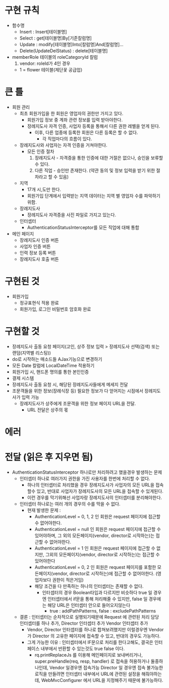 # 구현 규칙
  - 함수명
    - Insert : Insert[테이블명]
    - Select : get[테이블명]By[기준칼럼명]
    - Update : modify[테이블명]Into[칼럼명]And[칼럼명]...
    - Delete(UpdateDelStatus) : delete[테이블명]
  - memberRole 테이블의 roleCategoryId 칼럼
    1) vendor: roleId가 4인 경우
      - 1 = flower 테이블(제단꽃 공급업)
# 큰 틀
- 회원 관리
  - 최초 회원가입을 한 회원은 영업자의 권한만 가지고 있다.
    - 회원가입 정보 중 계좌 관련 정보를 입력 받아야한다.
    - 장례지도사 자격 인증, 사업자 등록을 통해서 다른 권한 레벨을 얻게 된다.
      - 이후, 다른 업종에 등록한 회원은 다른 등록은 할 수 없다.
        - 각 직업마다의 흐름이 있다.  
  - 장례지도사와 사업자는 자격 인증을 거쳐야한다.
    - 모든 인증 절차
      1) 장례지도사 - 자격증을 통한 인증에 대한 거절은 없으나, 승인을 보류할 수 있다.
      2) 다른 직업  - 승인만 존재한다. (약관 동의 및 정보 입력을 받기 위한 절차라고 할 수 있음)
  - 지역
    - 17개 시,도만 한다.
    - 회원가입 단계에서 입력받는 지역 데이터는 지역 별 영업자 수를 파악하기 위함.
  - 장례지도사
    - 장례지도사 자격증을 사진 파일로 가지고 있는다.
  - 인터셉터
    - AuthenticationStatusInterceptor를 모든 직업에 대해 통합
- 메인 페이지
  - 장례지도사 인증 버튼
  - 사업자 인증 버튼
  - 인력 정보 등록 버튼
  - 장례지도사 호출 버튼

# 구현된 것
- 회원가입
  - 정규표현식 적용 완료
  - 회원가입, 로그인 비밀번호 암호화 완료

# 구현할 것
- 장례지도사 출동 요청 페이지(고인, 상주 정보 입력 > 장례지도사 선택(검색) 또는 랜덤(지역별 리스팅))
- do로 시작하는 매소드들 AJax기능으로 변경하기
- 모든 Date 칼럼에 LocalDateTime 적용하기
- 회원가입 시, 핸드폰 명의를 통한 본인인증
- 결제 시스템
- 장례지도사 출동 요청 시, 해당된 장례지도사들에게 메세지 전달
- 조문객들을 위한 정보(장례식장 등) 필요한 정보가 다 얻어지는 시점에서 장례지도사가 입력 가능
  - 장례지도사가 상주에게 조문객을 위한 정보 페이지 URL을 전달.
    - URL 전달은 상주의 몫
# 에러 
# 전달 (읽은 후 지우면 됨)
- AuthenticationStatusInterceptor 하나로만 처리하려고 했을경우 발생하는 문제
  - 인터셉터 하나로 여러가지 권한을 가진 사용자를 한번에 처리할 수 없다.
    - 하나의 인터셉터로 처리했을 경우 장례지도사가 사업자의 모든 URL을 접속할수 있고, 반대로 사업자가 장례지도사의 모든 URL을 접속할 수 있게된다.
    - 이런 경우를 막기위해선 사업자랑 장례지도사의 인터셉터를 분리해야한다.
  - 인터셉터 하나로는 여러 개의 경우의 수를 막을 수 없다.
    - 현재 발생한 문제 : 
      - AuthenticationLevel = 0, 1, 2 인 회원은 request 페이지에 접근할 수 없어야한다.
      - AuthenticationLevel = null 인 회원은 request 페이지에 접근할 수 있어야하며, 그 외의 모든페이지(vendor, director로 시작하는)는 접근할 수 없어야한다.
      - AuthenticationLevel = 1 인 회원은 request 페이지에 접근할 수 없지만, 그외의 모든페이지(vendor, director로 시작하는)는 접근할 수 있어야한다
      - AuthenticationLevel = 0, 2 인 회원은 request 페이지를 포함한 모든페이지(vendor, director로 시작하는)에 접근할 수 없어야한다. (영업자보다 권한이 적은거임)
      - 해당 조건을 다 만족하는 하나의 인터셉터는 존재할 수 없다.
        - 인터셉터의 경우 Boolean타입과 다르지만 비슷하다 true 일 경우엔 인터셉터에서 if문을 통해 처리해줄 수 있지만, false 일 경우에는 해당 URL은 인터셉터 안으로 들어오지않는다
          - true : addPathPatterns, false : excludePathPatterns 
  - 결론 : 인터셉터는 순차적으로 실행되기때문에 Request 에 관련된 처리 담당 인터셉터를 하나 추가, Director 인터셉터 추가 Vendor 인터셉터 추가
    - Vendor, Director 인터셉터를 하나로 합쳐보려했지만 이럴경우엔 Vendor 가 Director 의 고유한 페이지에 접속할 수 있고, 반대의 경우도 가능하다.
    - 그게 가능한 이유 : 인터셉터에서 IF문으로 처리를 한다고해도, 결국은 인터페이스 내부에서 반환할 수 있는것도 true false 이다.
      - rq.printReplaceJs 를 이용해 메인페이지로 보내버리거나, super.preHandle(req, resp, handler) 로 접속을 허용하거나 둘중하나인데, Vendor 일경우엔 접속가능 Director 일 경우엔 접속 불가능한 로직을 만들려면 인터셉터 내부에서 URL에 관련된 설정을 해줘야하는데, WebMvcConfigurer 에서 URL을 지정해주기 때문에 불가능하다.
  